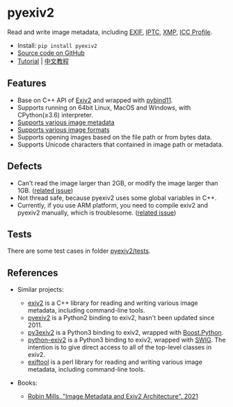 # pyexiv2

Read and write image metadata, including [EXIF](https://en.wikipedia.org/wiki/Exif), [IPTC](https://en.wikipedia.org/wiki/International_Press_Telecommunications_Council), [XMP](https://en.wikipedia.org/wiki/Extensible_Metadata_Platform), [ICC Profile](https://en.wikipedia.org/wiki/ICC_profile).
- Install: `pip install pyexiv2`
- [Source code on GitHub](https://github.com/LeoHsiao1/pyexiv2)
- [Tutorial](https://github.com/LeoHsiao1/pyexiv2/blob/master/docs/Tutorial.md) | [中文教程](https://github.com/LeoHsiao1/pyexiv2/blob/master/docs/Tutorial-cn.md)

## Features

- Base on C++ API of [Exiv2](https://exiv2.org/index.html) and wrapped with [pybind11](https://github.com/pybind/pybind11).
- Supports running on 64bit Linux, MacOS and Windows, with CPython(≥3.6) interpreter.
- [Supports various image metadata](https://exiv2.org/metadata.html)
- [Supports various image formats](https://exiv2.org/manpage.html#file_types)
- Supports opening images based on the file path or from bytes data.
- Supports Unicode characters that contained in image path or metadata.

## Defects

- Can't read the image larger than 2GB, or modify the image larger than 1GB. ([related issue](https://github.com/Exiv2/exiv2/issues/1248))
- Not thread safe, because pyexiv2 uses some global variables in C++.
- Currently, if you use ARM platform, you need to compile exiv2 and pyexiv2 manually, which is troublesome. ([related issue](https://github.com/LeoHsiao1/pyexiv2/issues/108))

## Tests

There are some test cases in folder [pyexiv2/tests](https://github.com/LeoHsiao1/pyexiv2/blob/master/pyexiv2/tests/).

## References

- Similar projects:
  - [exiv2](https://exiv2.org/) is a C++ library for reading and writing various image metadata, including command-line tools.
  - [pyexiv2](https://launchpad.net/pyexiv2) is a Python2 binding to exiv2, hasn't been updated since 2011.
  - [py3exiv2](https://pypi.org/project/py3exiv2/) is a Python3 binding to exiv2, wrapped with [Boost.Python](https://boostorg.github.io/python/doc/html/index.html).
  - [python-exiv2](https://github.com/jim-easterbrook/python-exiv2) is a Python3 binding to exiv2, wrapped with [SWIG](https://swig.org/). The intention is to give direct access to all of the top-level classes in exiv2.
  - [exiftool](https://exiftool.org/) is a perl library for reading and writing various image metadata, including command-line tools.

- Books:
  - [Robin Mills. "Image Metadata and Exiv2 Architecture". 2021](https://exiv2.org/book/index.html)
